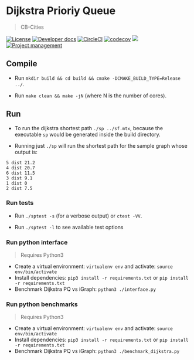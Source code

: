 # Dijkstra Prioriy Queue
> CB-Cities

[![License](https://img.shields.io/badge/license-MIT-blue.svg)](https://raw.githubusercontent.com/cb-cities/sp/develop/license.md)
[![Developer docs](https://img.shields.io/badge/developer-docs-blue.svg)](http://cb-cities.github.io/sp)
[![CircleCI](https://circleci.com/gh/cb-cities/sp.svg?style=svg)](https://circleci.com/gh/cb-cities/sp)
[![codecov](https://codecov.io/gh/cb-cities/sp/branch/develop/graph/badge.svg)](https://codecov.io/gh/cb-cities/sp)
[![](https://img.shields.io/github/issues-raw/cb-cities/sp.svg)](https://github.com/cb-cities/sp/issues)
[![Project management](https://img.shields.io/badge/projects-view-ff69b4.svg)](https://github.com/cb-cities/sp/projects/)


## Compile

* Run `mkdir build && cd build && cmake -DCMAKE_BUILD_TYPE=Release ../`.

* Run `make clean && make -jN` (where N is the number of cores).

## Run 

* To run the dijkstra shortest path `./sp ../sf.mtx`, because the executable `sp` would be generated inside the build directory. 

* Running just `./sp` will run the shortest path for the sample graph whose output is:

```
5 dist 21.2
4 dist 20.7
6 dist 11.5
3 dist 9.1
1 dist 0
2 dist 7.5
```

### Run tests

* Run `./sptest -s` (for a verbose output) or `ctest -VV`.

* Run `./sptest -l` to see available test options

### Run python interface
> Requires Python3

* Create a virtual environment: `virtualenv env` and activate: `source env/bin/activate`
* Install dependencies: `pip3 install -r requirements.txt` or `pip install -r requirements.txt`
* Benchmark Dijkstra PQ vs iGraph: `python3 ./interface.py`

### Run python benchmarks
> Requires Python3

* Create a virtual environment: `virtualenv env` and activate: `source env/bin/activate`
* Install dependencies: `pip3 install -r requirements.txt` or `pip install -r requirements.txt`
* Benchmark Dijkstra PQ vs iGraph: `python3 ./benchmark_dijkstra.py`


